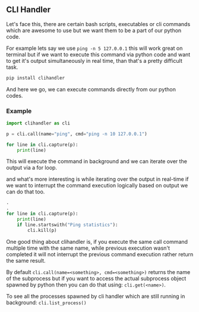 ## CLI Handler

Let's face this, there are certain bash scripts, executables or cli commands which are awesome to use but we want them to be a part of our python code.

For example lets say we use ``ping -n 5 127.0.0.1`` this will work great on terminal but if we want to execute this command via python code and want to get it's output simultaneously in real time, than that's a pretty difficult task.

````bash
pip install clihandler
````

And here we go, we can execute commands directly from our python codes.

### Example

````python
import clihandler as cli

p = cli.call(name="ping", cmd="ping -n 10 127.0.0.1")

for line in cli.capture(p):
    print(line)
````

This will execute the command in background and we can iterate over the output via a for loop.

and what's more interesting is while iterating over the output in real-time if we want to interrupt the command execution logically based on output we can do that too.

```python
.
.
for line in cli.capture(p):
    print(line)
    if line.startswith("Ping statistics"):
    	cli.kill(p)
```

One good thing about clihandler is, if you execute the same call command multiple time with the same name, while previous execution wasn't completed it will not interrupt the previous command execution rather return the same result.

By default ``cli.call(name=<something>, cmd=<something>)`` returns the name of the subprocess but if you want to access the actual subprocess object spawned by python then you can do that using: ``cli.get(<name>)``.

To see all the processes spawned by cli handler which are still running in background: ``cli.list_process()``

